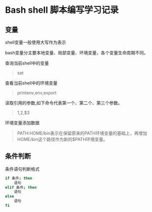# Bash shell 脚本编写学习记录

## 变量

shell变量一般使用大写作为表示

bash变量分主要本地变量、局部变量、环境变量，各个变量生命周期不同。

查询当前shell中的变量
> set

查看当前shell中的环境变量
> printenv,env,export

读取引用的参数,如下命令代表第一个、第二个、第三个参数。
> $1,$2,$3

环境变量添加数据
> PATH:HOME/bin表示在保留原来的PATH环境变量的基础上，再增加HOME/bin这个路径作为新的$PATH环境变量。

## 条件判断

条件语句判断格式

```bash
if 条件; then
    语句
elif 条件; then
    语句
else
    语句
fi
```

